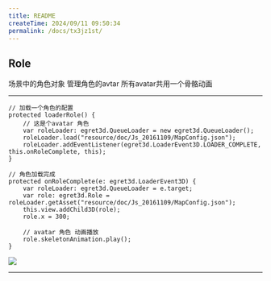 ```yaml
---
title: README
createTime: 2024/09/11 09:50:34
permalink: /docs/tx3jz1st/
---
```

Role
----------

场景中的角色对象 管理角色的avtar 所有avatar共用一个骨骼动画
 
----------

    // 加载一个角色的配置
    protected loaderRole() {
        // 这是个avatar 角色
        var roleLoader: egret3d.QueueLoader = new egret3d.QueueLoader();
        roleLoader.load("resource/doc/Js_20161109/MapConfig.json");
        roleLoader.addEventListener(egret3d.LoaderEvent3D.LOADER_COMPLETE, this.onRoleComplete, this);
    }

    // 角色加载完成
    protected onRoleComplete(e: egret3d.LoaderEvent3D) {
        var roleLoader: egret3d.QueueLoader = e.target;
        var role: egret3d.Role = roleLoader.getAsset("resource/doc/Js_20161109/MapConfig.json");
        this.view.addChild3D(role);
        role.x = 300;

        // avatar 角色 动画播放
        role.skeletonAnimation.play();
    }

![](Img_0.gif)

----------